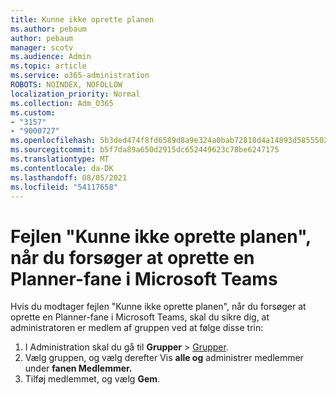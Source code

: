 ```yaml
---
title: Kunne ikke oprette planen
ms.author: pebaum
author: pebaum
manager: scotv
ms.audience: Admin
ms.topic: article
ms.service: o365-administration
ROBOTS: NOINDEX, NOFOLLOW
localization_priority: Normal
ms.collection: Adm_O365
ms.custom:
- "3157"
- "9000727"
ms.openlocfilehash: 5b3ded474f8fd6589d8a9e324a0bab72818d4a14893d5855502088c448bab150
ms.sourcegitcommit: b5f7da89a650d2915dc652449623c78be6247175
ms.translationtype: MT
ms.contentlocale: da-DK
ms.lasthandoff: 08/05/2021
ms.locfileid: "54117658"
---
```

# <a name="failed-to-create-the-plan-error-when-trying-to-create-a-planner-tab-in-microsoft-teams"></a>Fejlen "Kunne ikke oprette planen", når du forsøger at oprette en Planner-fane i Microsoft Teams

Hvis du modtager fejlen "Kunne ikke oprette planen", når du forsøger at oprette en Planner-fane i Microsoft Teams, skal du sikre dig, at administratoren er medlem af gruppen ved at følge disse trin:

1. I Administration skal du gå til **Grupper**  >  [Grupper](https://admin.microsoft.com/Adminportal/Home?source=applauncher#/groups). 
2. Vælg gruppen, og vælg derefter Vis **alle og** administrer medlemmer under **fanen Medlemmer.**
3. Tilføj medlemmet, og vælg **Gem**.